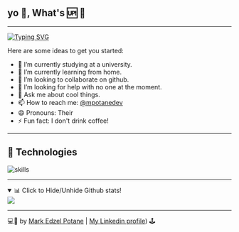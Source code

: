 ## yo 🤝, What's 🆙 👾

---

[![Typing SVG](https://readme-typing-svg.herokuapp.com/?font=Pacifico&&size=28&width=500&color=09812d&lines=I'm+interested+in+Data+Science+⚗️;I+💜+Open+Source;Nice+to+meet+you...+🙋🏻‍♂️)](https://git.io/typing-svg)

Here are some ideas to get you started:

- 🔭 I’m currently studying at a university.
- 🔎 I’m currently learning from home.
- 👯 I’m looking to collaborate on github.
- 🤔 I’m looking for help with no one at the moment.
- 💬 Ask me about cool things.
- 📫 How to reach me: [@mpotanedev](https://twitter.com/mpotanedev)
- 😄 Pronouns: Their
- ⚡ Fun fact: I don't drink coffee!

---

## 🔧 Technologies

![skills](https://skillicons.dev/icons?i=bash,bootstrap,codepen,discord,django,html,css,sass,js,fastapi,flask,git,heroku,linkedin,md,neovim,nodejs,postgresql,powershell,py,pytorch,regex,selenium,stackoverflow,svg,tailwind,tensorflow,twitter,vercel,vim,vscode&theme=light)

---

<details open>
  <summary> 📊 Click to Hide/Unhide Github stats!</summary>
   <img src="https://github-readme-stats.vercel.app/api/top-langs/?username=mpotane&layout=compact&border_radius=25px&theme=onedark" />
</details>

---

💻🌠 by [Mark Edzel Potane](https://warengonzaga.com) | [My Linkedin profile](https://www.linkedin.com/in/mpotane/)) 🕹
